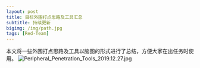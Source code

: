 ```yaml
---
layout: post
title: 目标外围打点思路及工具汇总
subtitle: 持续更新
bigimg: /img/path.jpg
tags: [Red-Team]
---
```


本文将一些外围打点思路及工具以脑图的形式进行了总结，方便大家在出任务时使用。
![Peripheral_Penetration_Tools_2019.12.27.jpg](https://cyber.hunttalk.cn/usr/uploads/2019/12/2980994142.jpg)
